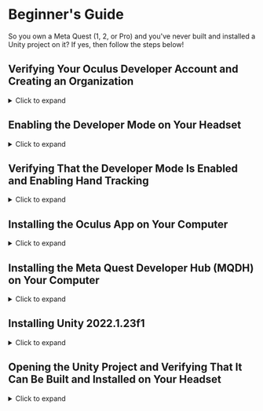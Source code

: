 # Beginner's Guide

So you own a Meta Quest (1, 2, or Pro) and you've never built and installed a Unity project on it? If yes, then follow the steps below!

## Verifying Your Oculus Developer Account and Creating an Organization

<details>
  <summary>Click to expand</summary>

The first thing you need to do is verify your Oculus Developer Account. To do that, go to [this](https://developer.oculus.com/) website and log in with your Meta Account.

<p align="center">
 <img src="https://github.com/Shopify/handy/blob/main/readme_images/login.png" width="600"/>
</p>

Next click on your profile picture and then click on `My Preferences`.

<p align="center">
 <img src="https://github.com/Shopify/handy/blob/main/readme_images/preferences.png" width="600"/>
</p>

Next click on the `Verification` tab and verify your developer account by adding your credit card or setting up two-factor authentication.

<p align="center">
 <img src="https://github.com/Shopify/handy/blob/main/readme_images/verification.png" width="600"/>
</p>

Next go to [this](https://developer.oculus.com/manage/organizations/create/) page to create an organization.

Enter any name you want, agree to the terms of service and press the Submit button. You will then see a developer NDA pop-up. Agree to it and press the Submit button.

<p align="center">
 <img src="https://github.com/Shopify/handy/blob/main/readme_images/organization.png" width="600"/>
</p>
</details>

## Enabling the Developer Mode on Your Headset

<details>
  <summary>Click to expand</summary>

When you first set up your headset, you must have been asked to download the Oculus app on a smartphone or tablet, and you must have synced your headset with that app.

Turn on your headset, open the Oculus app on your smartphone or tablet, select the `Menu` tab, and then select the `Devices` icon.

<p align="center">
 <img src="https://github.com/Shopify/handy/blob/main/readme_images/menu.png" width="600"/>
</p>

Your headset should be displayed there, and its status should be `Connected`.

<p align="center">
 <img src="https://github.com/Shopify/handy/blob/main/readme_images/devices.png" width="600"/>
</p>

Scroll down and click on `Developer Mode`.

<p align="center">
 <img src="https://github.com/Shopify/handy/blob/main/readme_images/headset_settings.png" width="600"/>
</p>

Enable the `Developer Mode` checkbox.

<p align="center">
 <img src="https://github.com/Shopify/handy/blob/main/readme_images/developer_mode.png" width="600"/>
</p>
</details>

## Verifying That the Developer Mode Is Enabled and Enabling Hand Tracking

<details>
  <summary>Click to expand</summary>

Put your headset on and go to the `Settings` menu.

<p align="center">
 <img src="https://github.com/Shopify/handy/blob/main/readme_images/settings.jpg" width="600"/>
</p>

Select the `System` box.

<p align="center">
 <img src="https://github.com/Shopify/handy/blob/main/readme_images/system.jpg" width="600"/>
</p>

Look for the `Developer` menu. If it exists, then the Developer Mode is enabled, which is what we wanted.

<p align="center">
 <img src="https://github.com/Shopify/handy/blob/main/readme_images/developer_mode_menu.jpg" width="600"/>
</p>

Go back to the `Settings` menu and select the `Movement Tracking` box.

<p align="center">
 <img src="https://github.com/Shopify/handy/blob/main/readme_images/movement_tracking.jpg" width="600"/>
</p>

Enable the `Hand Tracking` checkbox.

<p align="center">
 <img src="https://github.com/Shopify/handy/blob/main/readme_images/hand_tracking_menu.jpg" width="600"/>
</p>
</details>

## Installing the Oculus App on Your Computer

<details>
  <summary>Click to expand</summary>

Go to [this](https://www.meta.com/ca/quest/setup/?utm_source=www.meta.com&utm_medium=dollyredirect) website, download the Oculus App and install it.

<p align="center">
 <img src="https://github.com/Shopify/handy/blob/main/readme_images/oculus_app.PNG" width="600"/>
</p>

Launch the Oculus App, go to the `Devices` tab and click on the `Add Headset` button.

<p align="center">
 <img src="https://github.com/Shopify/handy/blob/main/readme_images/add_headset.PNG" width="600"/>
</p>

Follow the steps until your headset has been added.
</details>

## Installing the Meta Quest Developer Hub (MQDH) on Your Computer

<details>
  <summary>Click to expand</summary>

Go to [this](https://developer.oculus.com/documentation/unity/ts-odh/) website and follow the steps in the `Install MQDH` and `Connect Headset to MQDH` sections.
</details>

## Installing Unity 2022.1.23f1

<details>
  <summary>Click to expand</summary>

Download the Unity Hub application from [this](https://unity.com/download) website if you don't have it installed already.

Launch it, go to the `Installs` tab and click the `Install Editor` button.

<p align="center">
 <img src="https://github.com/Shopify/handy/blob/main/readme_images/unity_hub_installs.PNG" width="600"/>
</p>

Click on the `Archive` tab and then on the `download archive` link.

<p align="center">
 <img src="https://github.com/Shopify/handy/blob/main/readme_images/unity_hub_archive.PNG" width="600"/>
</p>

Look for the correct version of Unity and click on the `Unity Hub` button.

<p align="center">
 <img src="https://github.com/Shopify/handy/blob/main/readme_images/unity_archive_website.PNG" width="600"/>
</p>

Only select these modules and click the `Install` button.

<p align="center">
 <img src="https://github.com/Shopify/handy/blob/main/readme_images/unity_hub_modules.PNG" width="600"/>
</p>
</details>

## Opening the Unity Project and Verifying That It Can Be Built and Installed on Your Headset

<details>
  <summary>Click to expand</summary>

After cloning this repo, go to the `Projects` tab in the Unity Hub application, click on the arrow next to the `Open` button, and then click on the `Add project from disk` button.

<p align="center">
 <img src="https://github.com/Shopify/handy/blob/main/readme_images/unity_hub_projects.png" width="600"/>
</p>

At this point it's very important that you don't choose the root directory of your clone of this repo. Instead, choose the `Handy` folder that's in the root directory.

For example, if you cloned this repo here: `C:\Users\JaneDoe\Desktop\handy`

Then select this folder: `C:\Users\JaneDoe\Desktop\handy\Handy`

You can now click on the project to open it:

<p align="center">
 <img src="https://github.com/Shopify/handy/blob/main/readme_images/unity_hub_open_project.PNG" width="600"/>
</p>

Next, plug your headset to your computer. Make sure to allow file access within the headset when prompted.

<p align="center">
 <img src="https://github.com/Shopify/handy/blob/main/readme_images/access_files.jpg" width="600"/>
</p>

Within Unity, go to `Files -> Build Settings...`. Click on the Android icon and then on the `Switch Platform` button.

<p align="center">
 <img src="https://github.com/Shopify/handy/blob/main/readme_images/switch_platform.PNG" width="600"/>
</p>

Next, click on the `Refresh` button and look for your device in the `Run Device` drop-down list. After selecting it, click on the `Build And Run` button. You will be asked what you want to name the `.apk` file that will be created. Choose any name. Once the build completes, put on your headset. The Handy app should launch automatically, and your hands should be tracked successfully.

<p align="center">
 <img src="https://github.com/Shopify/handy/blob/main/readme_images/build_and_run.png" width="600"/>
</p>

At this point you are ready to go back to the [Optimized Workflow](https://github.com/Shopify/handy#optimized-workflow) section of the readme, but remember to quit the Handy app first since you will need to run the server before launching it again.

The next time you want to launch it, go to the `Unknown Sources` category within your headset:

<p align="center">
 <img src="https://github.com/Shopify/handy/blob/main/readme_images/unknown_sources.jpg" width="600"/>
</p>

You will find the app there:

<p align="center">
 <img src="https://github.com/Shopify/handy/blob/main/readme_images/launching_handy.jpg" width="600"/>
</p>
</details>